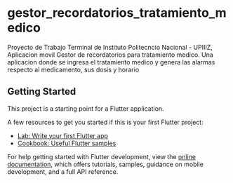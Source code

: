 # gestor_recordatorios_tratamiento_medico

Proyecto de Trabajo Terminal de Instituto Politecncio Nacional - UPIIIZ, Aplicacion movil  Gestor de recordatorios para tratamiento medico. Una aplicacion donde se ingresa el tratamiento medico y genera las alarmas respecto al medicamento, sus dosis y horario

## Getting Started

This project is a starting point for a Flutter application.

A few resources to get you started if this is your first Flutter project:

- [Lab: Write your first Flutter app](https://docs.flutter.dev/get-started/codelab)
- [Cookbook: Useful Flutter samples](https://docs.flutter.dev/cookbook)

For help getting started with Flutter development, view the
[online documentation](https://docs.flutter.dev/), which offers tutorials,
samples, guidance on mobile development, and a full API reference.
